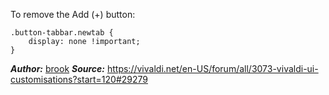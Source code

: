 To remove the Add (+) button:

    .button-tabbar.newtab {
    	display: none !important;
    }

***Author:*** [brook](https://vivaldi.net/en-US/easysocial-dashboard/profile/49019)
***Source:*** https://vivaldi.net/en-US/forum/all/3073-vivaldi-ui-customisations?start=120#29279
